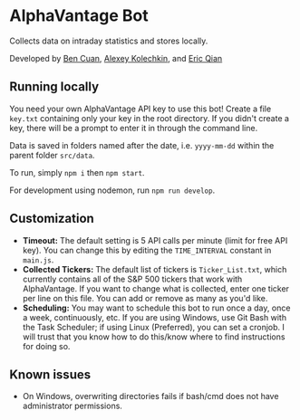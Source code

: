 # AlphaVantage Bot

Collects data on intraday statistics and stores locally.

Developed by [Ben Cuan](https://github.com/dbqeo), [Alexey Kolechkin](https://github.com/kuxxe), and [Eric Qian](https://github.com/enumc)

## Running locally

You need your own AlphaVantage API key to use this bot! Create a file `key.txt` containing only your key in the root directory.
If you didn't create a key, there will be a prompt to enter it in through the command line.

Data is saved in folders named after the date, i.e. `yyyy-mm-dd` within the parent folder `src/data`.

To run, simply `npm i` then `npm start`.

For development using nodemon, run `npm run develop`.

## Customization
 - **Timeout:** The default setting is 5 API calls per minute (limit for free API key). You can change this by editing the `TIME_INTERVAL` constant in `main.js`.
 - **Collected Tickers:** The default list of tickers is `Ticker_List.txt`, which currently contains all of the S&P 500 tickers that work with AlphaVantage. If you want to change what is collected, enter one ticker per line on this file. You can add or remove as many as you'd like.
 - **Scheduling:** You may want to schedule this bot to run once a day, once a week, continuously, etc. If you are using Windows, use Git Bash with the Task Scheduler; if using Linux (Preferred), you can set a cronjob. I will trust that you know how to do this/know where to find instructions for doing so.
 
## Known issues
 - On Windows, overwriting directories fails if bash/cmd does not have administrator permissions.
